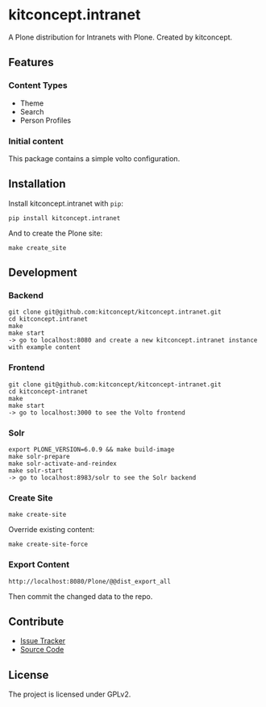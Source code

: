 # kitconcept.intranet

A Plone distribution for Intranets with Plone. Created by kitconcept.

## Features

### Content Types

- Theme
- Search
- Person Profiles

### Initial content

This package contains a simple volto configuration.

Installation
------------

Install kitconcept.intranet with `pip`:

```shell
pip install kitconcept.intranet
```
And to create the Plone site:

```shell
make create_site
```

## Development

### Backend

````
git clone git@github.com:kitconcept/kitconcept.intranet.git
cd kitconcept.intranet
make
make start
-> go to localhost:8080 and create a new kitconcept.intranet instance with example content
````

### Frontend

````
git clone git@github.com:kitconcept/kitconcept-intranet.git
cd kitconcept-intranet
make
make start
-> go to localhost:3000 to see the Volto frontend
````

### Solr

````
export PLONE_VERSION=6.0.9 && make build-image
make solr-prepare
make solr-activate-and-reindex
make solr-start
-> go to localhost:8983/solr to see the Solr backend
````

### Create Site

````
make create-site
````

Override existing content:

````
make create-site-force
````

### Export Content

````
http://localhost:8080/Plone/@@dist_export_all
````

Then commit the changed data to the repo.

## Contribute

- [Issue Tracker](https://github.com/kitconcept/kitconcept.intranet/issues)
- [Source Code](https://github.com/kitconcept/kitconcept.intranet/)

## License

The project is licensed under GPLv2.
